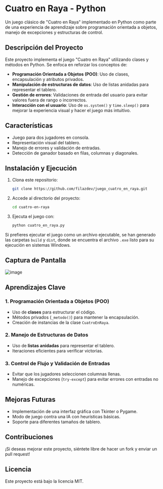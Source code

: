 # Cuatro en Raya - Python

Un juego clásico de "Cuatro en Raya" implementado en Python como parte de una experiencia de aprendizaje sobre programación orientada a objetos, manejo de excepciones y estructuras de control.

## Descripción del Proyecto

Este proyecto implementa el juego "Cuatro en Raya" utilizando clases y métodos en Python. Se enfoca en reforzar los conceptos de:

- **Programación Orientada a Objetos (POO)**: Uso de clases, encapsulación y atributos privados.
- **Manipulación de estructuras de datos**: Uso de listas anidadas para representar el tablero.
- **Gestión de errores**: Validaciones de entrada del usuario para evitar valores fuera de rango o incorrectos.
- **Interacción con el usuario**: Uso de `os.system()` y `time.sleep()` para mejorar la experiencia visual y hacer el juego más intuitivo.

## Características

- Juego para dos jugadores en consola.
- Representación visual del tablero.
- Manejo de errores y validación de entradas.
- Detección de ganador basado en filas, columnas y diagonales.

## Instalación y Ejecución

1. Clona este repositorio:
   ```sh
   git clone https://github.com/filazdev/juego_cuatro_en_raya.git
   ```
2. Accede al directorio del proyecto:
   ```sh
   cd cuatro-en-raya
   ```
3. Ejecuta el juego con:
   ```sh
   python cuatro_en_raya.py
   ```

Si prefieres ejecutar el juego como un archivo ejecutable, se han generado las carpetas `build` y `dist`, donde se encuentra el archivo `.exe` listo para su ejecución en sistemas Windows.

## Captura de Pantalla

![image](https://github.com/user-attachments/assets/ab103e0b-f859-4092-97fe-219be7b9dca8)



## Aprendizajes Clave

### 1. Programación Orientada a Objetos (POO)
- Uso de **clases** para estructurar el código.
- Métodos privados (`_metodo()`) para mantener la encapsulación.
- Creación de instancias de la clase `CuatroEnRaya`.

### 2. Manejo de Estructuras de Datos
- Uso de **listas anidadas** para representar el tablero.
- Iteraciones eficientes para verificar victorias.

### 3. Control de Flujo y Validación de Entradas
- Evitar que los jugadores seleccionen columnas llenas.
- Manejo de excepciones (`try-except`) para evitar errores con entradas no numéricas.

## Mejoras Futuras

- Implementación de una interfaz gráfica con Tkinter o Pygame.
- Modo de juego contra una IA con heurísticas básicas.
- Soporte para diferentes tamaños de tablero.

## Contribuciones

¡Si deseas mejorar este proyecto, siéntete libre de hacer un fork y enviar un pull request!

## Licencia

Este proyecto está bajo la licencia MIT.
